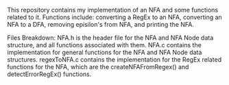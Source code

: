 This repository contains my implementation of an NFA and some functions related to it.
Functions include: converting a RegEx to an NFA, converting an NFA to a DFA, removing
episilon's from NFA, and printing the NFA.

Files Breakdown:
NFA.h is the header file for the NFA and NFA Node data structure, and all 
functions associated with them. 
NFA.c contains the implementation for general functions for the NFA and 
NFA Node data structures.
regexToNFA.c contains the implementation for the RegEx related functions
for the NFA, which are the createNFAFromRegex() and detectErrorRegEx()
functions.